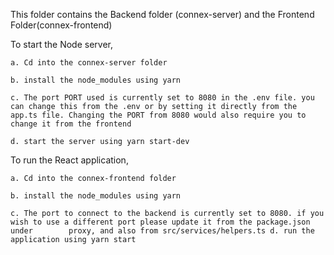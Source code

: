 This folder contains the Backend folder (connex-server) and the Frontend Folder(connex-frontend)

To start the Node server,

	a. Cd into the connex-server folder 

	b. install the node_modules using yarn 

	c. The port PORT used is currently set to 8080 in the .env file. you can change this from the .env or by setting it directly from the app.ts file. Changing the PORT from 8080 would also require you to change it from the frontend
	
	d. start the server using yarn start-dev


To run the React application,

 	a. Cd into the connex-frontend folder 
	
	b. install the node_modules using yarn 
	
 	c. The port to connect to the backend is currently set to 8080. if you wish to use a different port please update it from the package.json under 		proxy, and also from src/services/helpers.ts d. run the application using yarn start
